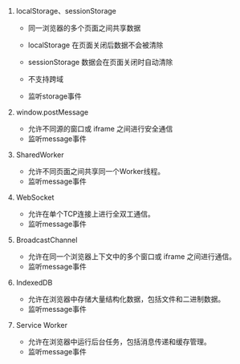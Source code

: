 1. localStorage、sessionStorage
    - 同一浏览器的多个页面之间共享数据
    - localStorage 在页面关闭后数据不会被清除
    - sessionStorage 数据会在页面关闭时自动清除

    - 不支持跨域
    - 监听storage事件

2. window.postMessage
    - 允许不同源的窗口或 iframe 之间进行安全通信
    - 监听message事件

3. SharedWorker
    - 允许不同页面之间共享同一个Worker线程。
    - 监听message事件

4. WebSocket
    - 允许在单个TCP连接上进行全双工通信。
    - 监听message事件

5. BroadcastChannel
    - 允许在同一个浏览器上下文中的多个窗口或 iframe 之间进行通信。
    - 监听message事件

6. IndexedDB
    - 允许在浏览器中存储大量结构化数据，包括文件和二进制数据。
    - 监听message事件

7. Service Worker
    - 允许在浏览器中运行后台任务，包括消息传递和缓存管理。
    - 监听message事件
